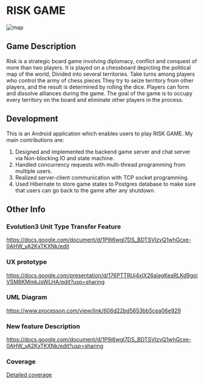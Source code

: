 # RISK GAME

![map](https://user-images.githubusercontent.com/49976598/135637978-beaccadb-0e6b-4cce-9f90-772da8faa8c6.jpg)

## Game Description 
Risk is a strategic board game involving diplomacy, conflict and conquest of more than two players.
It is played on a chessboard depicting the political map of the world,
Divided into several territories. Take turns among players who control the army of chess pieces
They try to seize territory from other players, and the result is determined by rolling the dice.
Players can form and dissolve alliances during the game.
The goal of the game is to occupy every territory on the board and eliminate other players in the process.


## Development
This is an Android application which enables users to play RISK GAME.
My main contributions are:
1. Designed and implemented the backend game server and chat server via Non-blocking IO and state machine.
2. Handled concurrency requests with multi-thread programming from multiple users.
3. Realized server-client communication with TCP socket programming. 
4. Used Hibernate to store game states to Postgres database to make sure that users can go back to the game after any shutdown.


## Other Info
### Evolution3 Unit Type Transfer Feature
https://docs.google.com/document/d/1P9i6wgl7DS_BDTSVlzvQ1whGcxe-0AHW_vA2KxTKXNk/edit

### UX prototype
https://docs.google.com/presentation/d/176PTTRUj4xIX26alagKeaRLKd9goiVSM8KMmkJsWLHA/edit?usp=sharing

### UML Diagram
https://www.processon.com/view/link/606d22bd5653bb5cea06e929

### New feature Description
https://docs.google.com/document/d/1P9i6wgl7DS_BDTSVlzvQ1whGcxe-0AHW_vA2KxTKXNk/edit?usp=sharing

### Coverage
[Detailed coverage](https://xs75.pages.oit.duke.edu/ece651-group4-project1/dashboard.html)
